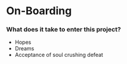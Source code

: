 # On-Boarding

### What does it take to enter this project?

* Hopes
* Dreams
* Acceptance of soul crushing defeat

